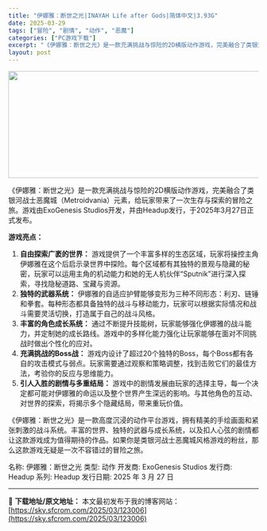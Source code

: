 ```yaml
---
title: "伊娜雅：断世之光|INAYAH Life after Gods|简体中文|3.93G"
date: 2025-03-29
tags: ["冒险", "剧情", "动作", "恶魔"]
categories: ["PC游戏下载"]
excerpt: "《伊娜雅：断世之光》是一款充满挑战与惊险的2D横版动作游戏，完美融合了类银河战士恶魔城（Metroidvania）元素，给玩家带来了一次生存与探索的冒险之旅。游戏由ExoGenesis Studios开发，并由Headup发行，于2025年3月27日正式发布。 游戏亮点： 自由探索广袤的世界： 游戏&hellip;"
layout: post
---
```


<img class="aligncenter size-full wp-image-123007" src="https://sky.sfcrom.com/wp-content/uploads/2025/03/202503290905464.webp" alt="" width="700" height="215" />

《伊娜雅：断世之光》是一款充满挑战与惊险的2D横版动作游戏，完美融合了类银河战士恶魔城（Metroidvania）元素，给玩家带来了一次生存与探索的冒险之旅。游戏由ExoGenesis Studios开发，并由Headup发行，于2025年3月27日正式发布。

<strong>游戏亮点：</strong>
<ol>
 	<li><strong>自由探索广袤的世界：</strong> 游戏提供了一个丰富多样的生态区域，玩家将操控主角伊娜雅在这个后启示录世界中探险。每个区域都有其独特的景观与隐藏的秘密，玩家可以运用主角的机动能力和她的无人机伙伴“Sputnik”进行深入探索，寻找隐秘道路、宝藏与资源。</li>
 	<li><strong>独特的武器系统：</strong> 伊娜雅的自适应护臂能够变形为三种不同形态：利刃、链锤和拳套。每种形态都具备独特的战斗与移动能力，玩家可以根据实际情况和战斗需要灵活切换，打造属于自己的战斗风格。</li>
 	<li><strong>丰富的角色成长系统：</strong> 通过不断提升技能树，玩家能够强化伊娜雅的战斗能力，并定制她的成长路线。游戏中的多样化能力强化让玩家能够在面对不同挑战时做出个性化的应对。</li>
 	<li><strong>充满挑战的Boss战：</strong> 游戏内设计了超过20个独特的Boss，每个Boss都有各自的攻击模式与弱点。玩家需要通过观察和策略调整，找到击败它们的最佳方法，考验你的反应与思维能力。</li>
 	<li><strong>引人入胜的剧情与多重结局：</strong> 游戏中的剧情发展由玩家的选择主导，每一个决定都可能对伊娜雅的命运以及整个世界产生深远的影响。与其他角色的互动、对世界的探索，将揭示多个隐藏结局，带来重玩价值。</li>
</ol>
《伊娜雅：断世之光》是一款高度沉浸的动作平台游戏，拥有精美的手绘画面和紧张刺激的战斗系统。丰富的世界、独特的武器与成长系统，以及扣人心弦的剧情都让这款游戏成为值得期待的作品。如果你是类银河战士恶魔城风格游戏的粉丝，那么这款游戏无疑是一次不容错过的冒险之旅。

名称: 伊娜雅：断世之光
类型: 动作
开发商: ExoGenesis Studios
发行商: Headup
系列: Headup
发行日期: 2025 年 3 月 27 日

---
📖 **下载地址/原文地址：** 本文最初发布于我的博客网站：[https://sky.sfcrom.com/2025/03/123006](https://sky.sfcrom.com/2025/03/123006)

